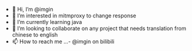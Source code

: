 - 👋 Hi, I’m @imgin
- 👀 I’m interested in 
mitmproxy to change response
- 🌱 I’m currently learning 
java
- 💞️ I’m looking to collaborate on 
any project that needs translation from chinese to english
- 📫 How to reach me ...- @imgin on bilibili

<!---
imgin/imgin is a ✨ special ✨ repository because its `README.md` (this file) appears on your GitHub profile.
You can click the Preview link to take a look at your changes.
--->
